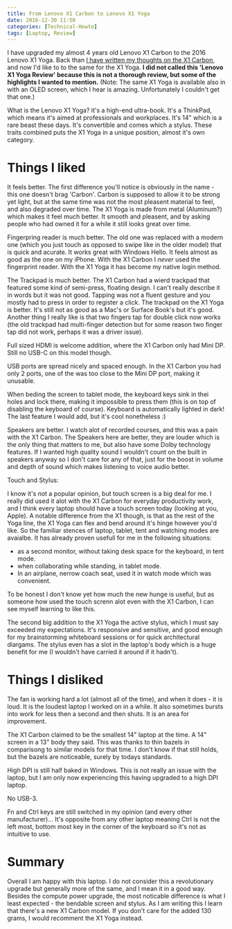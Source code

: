 ```yaml
---
title: From Lenovo X1 Carbon to Lenovo X1 Yoga
date: 2016-12-30 11:50
categories: [Technical-Howto]
tags: [Laptop, Review]
---
```


I have upgraded my almost 4 years old Lenovo X1 Carbon to the 2016 Lenovo X1 Yoga. Back than [I have written my thoughts on the X1 Carbon](http://blog.itaysk.com/2013/05/04/lenovo-x1-carbon-touch-review), and now I'd like to to the same for the X1 Yoga. 
**I did not called this 'Lenovo X1 Yoga Review' because this is not a thorough review, but some of the highlights I wanted to mention.**
(Note: The same X1 Yoga is available also in with an OLED screen, which I hear is amazing. Unfortunately I couldn't get that one.)

What is the Lenovo X1 Yoga? it's a high-end ultra-book. It's a ThinkPad, which means it's aimed at professionals and workplaces. It's 14" which is a rare beast these days. It's convertible and comes which a stylus.
These traits combined puts the X1 Yoga in a unique position, almost it's own category.

# Things I liked

It feels better. The first difference you'll notice is obviously in the name - this one doesn't brag 'Carbon'. Carbon is supposed to allow it to be strong yet light, but at the same time was not the most pleasent material to feel, and also degraded over time.
The X1 Yoga is made from metal (Aluminum?) which makes it feel much better. It smooth and pleasent, and by asking people who had owned it for a while it still looks great over time.

Fingerpring reader is much better. The old one was replaced with a modern one (which you just touch as opposed to swipe like in the older model) that is quick and acurate. It works great with Windows Hello. It feels almost as good as the one on my iPhone.
With the X1 Carbon I *never* used the fingerprint reader. With the X1 Yoga it has become my native login method.

The Trackpad is much better. The X1 Carbon had a wierd trackpad that featured some kind of semi-press, floating design. I can't really describe it in words but it was not good. Tapping was not a fluent gesture and you mostly had to press in order to register a click.
The trackpad on the X1 Yoga is better. It's still not as good as a Mac's or Surface Book's but it's good. Another thing I really like is that two fingers tap for double click now works (the old trackpad had multi-finger detection but for some reason two finger tap did not work, perhaps it was a driver issue).

Full sized HDMI is welcome addition, where the X1 Carbon only had Mini DP. Still no USB-C on this model though.

USB ports are spread nicely and spaced enough. In the X1 Carbon you had only 2 ports, one of the was too close to the Mini DP port, making it unusable.

When beding the screen to tablet mode, the keyboard keys sink in thei holes and lock there, making it impossible to press them (this is on top of disabling the keyboard of course).
Keyboard is automatically lighted in dark! The last feature I would add, but it's cool nonetheless :)

Speakers are better. I watch alot of recorded courses, and this was a pain with the X1 Carbon. The Speakers here are better, they are louder which is the only thing that matters to me, but also have some Dolby technology features. If I wanted high quality sound I wouldn't count on the built in speakers anyway so I don't care for any of that, just for the boost in volume and depth of sound which makes listening to voice audio better.

Touch and Stylus:

I know it's not a popular opinion, but touch screen is a big deal for me. I really did used it alot with the X1 Carbon for everyday productivity work, and I think every laptop should have a touch screen today (looking at you, Apple).
A notable difference from the X1 though, is that as the rest of the Yoga line, the X1 Yoga can flex and bend around it's hinge however you'd like. So the familiar stences of laptop, tablet, tent and watching modes are avaialbe. 
It has already proven usefull for me in the following situations:

- as a second monitor, without taking desk space for the keyboard, in tent mode.
- when collaborating while standing, in tablet mode.
- In an airplane, nerrow coach seat, used it in watch mode which was convenient.

To be honest I don't know yet how much the new hunge is useful, but as someone how used the touch screnn alot even with the X1 Carbon, I can see myself learning to like this.

The second big addition to the X1 Yoga the active stylus, which I must say exceeded my expectations.
It's responsive and sensitive, and good enough for my brainstorming whiteboard sessions or for quick architectural diargams. The stylus even has a slot in the laptop's body which is a huge benefit for me (I wouldn't have carried it around if it hadn't).

# Things I disliked

The fan is working hard a lot (almost all of the time), and when it does - it is loud. It is the loudest laptop I worked on in a while. It also sometimes bursts into work for less then a second and then shuts. It is an area for improvement.

The X1 Carbon claimed to be the smallest 14" laptop at the time. A 14" screen in a 13" body they said. This was thanks to thin bazels in comparisong to similar models for that time. 
I don't know if that still holds, but the bazels are noticeable, surely by todays standards.

High DPI is still half baked in Windows. This is not really an issue with the laptop, but I am only now experiencing this having upgraded to a high DPI laptop.

No USB-3.

Fn and Ctrl keys are still switched in my opinion (and every other manufacturer)... It's opposite from any other laptop meaning Ctrl is not the left most, bottom most key in the corner of the keyboard so it's not as intuitive to use.

# Summary

Overall I am happy with this laptop. I do not consider this a revolutionary upgrade but generally more of the same, and I mean it in a good way. Besides the compute power upgrade, the most noticable difference is what I least expected - the bendable screen and stylus.
As I am writing this I learn that there's a new X1 Carbon model. If you don't care for the added 130 grams, I would recomment the X1 Yoga instead.
